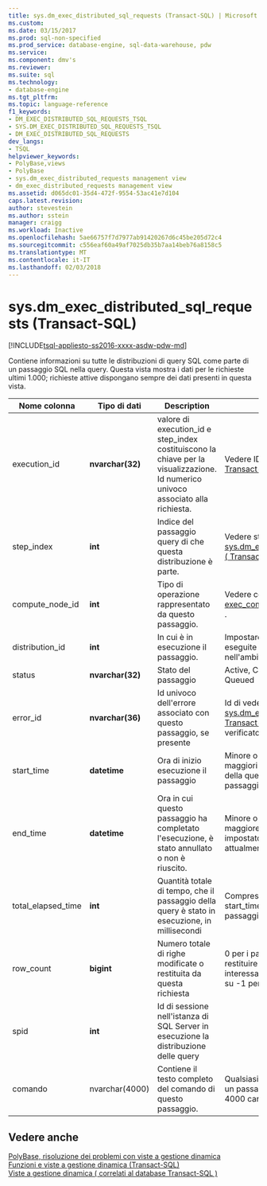 ```yaml
---
title: sys.dm_exec_distributed_sql_requests (Transact-SQL) | Microsoft Docs
ms.custom: 
ms.date: 03/15/2017
ms.prod: sql-non-specified
ms.prod_service: database-engine, sql-data-warehouse, pdw
ms.service: 
ms.component: dmv's
ms.reviewer: 
ms.suite: sql
ms.technology:
- database-engine
ms.tgt_pltfrm: 
ms.topic: language-reference
f1_keywords:
- DM_EXEC_DISTRIBUTED_SQL_REQUESTS_TSQL
- SYS.DM_EXEC_DISTRIBUTED_SQL_REQUESTS_TSQL
- DM_EXEC_DISTRIBUTED_SQL_REQUESTS
dev_langs:
- TSQL
helpviewer_keywords:
- PolyBase,views
- PolyBase
- sys.dm_exec_distributed_requests management view
- dm_exec_distributed_requests management view
ms.assetid: d065dc01-35d4-472f-9554-53ac41e7d104
caps.latest.revision: 
author: stevestein
ms.author: sstein
manager: craigg
ms.workload: Inactive
ms.openlocfilehash: 5ae66757f7d7977ab91420267d6c45be205d72c4
ms.sourcegitcommit: c556eaf60a49af7025db35b7aa14beb76a8158c5
ms.translationtype: MT
ms.contentlocale: it-IT
ms.lasthandoff: 02/03/2018
---
```

# <a name="sysdmexecdistributedsqlrequests-transact-sql"></a>sys.dm_exec_distributed_sql_requests (Transact-SQL)
[!INCLUDE[tsql-appliesto-ss2016-xxxx-asdw-pdw-md](../../includes/tsql-appliesto-ss2016-xxxx-asdw-pdw-md.md)]

  Contiene informazioni su tutte le distribuzioni di query SQL come parte di un passaggio SQL nella query.  Questa vista mostra i dati per le richieste ultimi 1.000; richieste attive dispongano sempre dei dati presenti in questa vista.  
  
|Nome colonna|Tipo di dati|Description|Intervallo|  
|-----------------|---------------|-----------------|-----------|  
|execution_id|**nvarchar(32)**|valore di execution_id e step_index costituiscono la chiave per la visualizzazione. Id numerico univoco associato alla richiesta.|Vedere ID in [Sys.dm exec_requests &#40; Transact-SQL &#41;](../../relational-databases/system-dynamic-management-views/sys-dm-exec-requests-transact-sql.md)|  
|step_index|**int**|Indice del passaggio query di che questa distribuzione è parte.|Vedere step_index in [sys.dm_exec_distributed_request_steps &#40; Transact-SQL &#41; ](../../relational-databases/system-dynamic-management-views/sys-dm-exec-distributed-request-steps-transact-sql.md).|  
|compute_node_id|**int**|Tipo di operazione rappresentato da questo passaggio.|Vedere compute_node_id in [Sys.dm exec_compute_nodes &#40; Transact-SQL &#41; ](../../relational-databases/system-dynamic-management-views/sys-dm-exec-compute-nodes-transact-sql.md).|  
|distribution_id|**int**|In cui è in esecuzione il passaggio.|Impostare su -1 per le richieste eseguite nell'ambito del nodo non nell'ambito della distribuzione.|  
|status|**nvarchar(32)**|Stato del passaggio|Active, Cancelled, Completed, Failed, Queued|  
|error_id|**nvarchar(36)**|Id univoco dell'errore associato con questo passaggio, se presente|Id di vedere [sys.dm_exec_compute_node_errors &#40; Transact-SQL &#41; ](../../relational-databases/system-dynamic-management-views/sys-dm-exec-compute-node-errors-transact-sql.md), NULL se si è verificato alcun errore.|  
|start_time|**datetime**|Ora di inizio esecuzione il passaggio|Minore o uguale all'ora corrente e maggiori o uguali a end_compile_time della query a cui appartiene questo passaggio.|  
|end_time|**datetime**|Ora in cui questo passaggio ha completato l'esecuzione, è stato annullato o non è riuscito.|Minore o uguale all'ora corrente e maggiore o uguale a start_time, impostato su NULL per i passaggi attualmente in esecuzione o in coda.|  
|total_elapsed_time|**int**|Quantità totale di tempo, che il passaggio della query è stato in esecuzione, in millisecondi|Compreso tra 0 e la differenza tra start_time ed end_time. 0 per i passaggi in coda.|  
|row_count|**bigint**|Numero totale di righe modificate o restituita da questa richiesta|0 per i passaggi che non modificare o restituire dati, numero di righe interessate in caso contrario. Impostare su -1 per i passaggi DMS.|  
|spid|**int**|Id di sessione nell'istanza di SQL Server in esecuzione la distribuzione delle query||  
|comando|nvarchar(4000)|Contiene il testo completo del comando di questo passaggio.|Qualsiasi stringa di richiesta valido per un passaggio. Troncata se supera i 4000 caratteri.|  
  
## <a name="see-also"></a>Vedere anche  
 [PolyBase, risoluzione dei problemi con viste a gestione dinamica](http://msdn.microsoft.com/library/ce9078b7-a750-4f47-b23e-90b83b783d80)   
 [Funzioni e viste a gestione dinamica &#40;Transact-SQL&#41;](~/relational-databases/system-dynamic-management-views/system-dynamic-management-views.md)   
 [Viste a gestione dinamica &#40; correlati al database Transact-SQL &#41;](../../relational-databases/system-dynamic-management-views/database-related-dynamic-management-views-transact-sql.md)  
  
  
